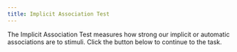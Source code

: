 ```yaml
---
title: Implicit Association Test
---
```

The Implicit Association Test measures how strong our implicit or automatic associations are to stimuli. Click the button below to continue to the task. 
